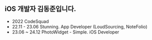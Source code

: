 ## iOS 개발자 김동준입니다.

- 2022 CodeSquad
- 22.11 - 23.06 Stunning. App Developer (LoudSourcing, NoteFolio)
- 23.06 ~ 24.12 PhotoWidget - Simple. iOS Developer
